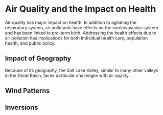 # Air Quality and the Impact on Health

Air quality has major impact on health. In addition to agitating the respiratory system, air pollutants have effects on the cardiovascular system
and has been linked to pre-term birth. Addressing the health effects due to air pollution has implications for both individual health care,
population health, and public policy.

## Impact of Geography

Because of its geography, the Salt Lake Valley, similar to many other valleys in the Great Basin, faces particular challenges with air quality. 

## Wind Patterns

## Inversions


